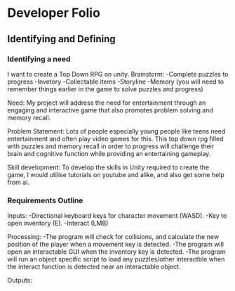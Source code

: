 # Developer Folio
## Identifying and Defining
### Identifying a need
I want to create a Top Down RPG on unity. 
Brainstorm:
-Complete puzzles to progress
-Invetory
-Collectable items
-Storyline
-Memory (you will need to remember things earlier in the game to solve puzzles and progress)

Need:
My project will address the need for entertainment through an engaging and interactive game that also promotes problem solving and memory recall.

Problem Statement:
Lots of people especially young people like teens need entertainment and often play video games for this. This top down rpg filled with puzzles and memory recall in order to progress will challenge their brain and cognitive function while providing an entertaining gameplay.

Skill development: To develop the skills in Unity required to create the game, I would utilise tutorials on youtube and alike, and also get some help from ai.

### Requirements Outline
Inputs:
-Directional keyboard keys for character movement (WASD).
-Key to open inventory (E).
-Interact (LMB)

Processing:
-The program will check for collisions, and calculate the new position of the player when a movement key is detected.
-The program will open an interactable GUI when the inventory key is detected.
-The program will run an object specific script to load any puzzles/other interactble when the interact function is detected near an interactable object.

Outputs:
